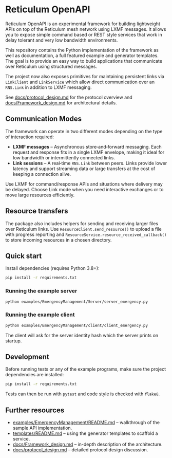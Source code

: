 # Reticulum OpenAPI

Reticulum OpenAPI is an experimental framework for building lightweight APIs on top of the Reticulum mesh network using LXMF messages. It allows you to expose simple command based or REST style services that work in delay tolerant and very low bandwidth environments.

This repository contains the Python implementation of the framework as well as documentation, a full featured example and generator templates. The goal is to provide an easy way to build applications that communicate over Reticulum using structured messages.

The project now also exposes primitives for maintaining persistent links via
``LinkClient`` and ``LinkService`` which allow direct communication over an
``RNS.Link`` in addition to LXMF messaging.

See [docs/protocol_design.md](docs/protocol_design.md) for the protocol overview and [docs/Framework_design.md](docs/Framework_design.md) for architectural details.


## Communication Modes

The framework can operate in two different modes depending on the type of
interaction required:

- **LXMF messages** – Asynchronous store‑and‑forward messaging. Each request
  and response fits in a single LXMF envelope, making it ideal for low bandwidth
  or intermittently connected links.
- **Link sessions** – A real‑time `RNS.Link` between peers. Links provide lower
  latency and support streaming data or large transfers at the cost of keeping a
  connection alive.

Use LXMF for command/response APIs and situations where delivery may be delayed.
Choose Link mode when you need interactive exchanges or to move large resources
efficiently.

## Resource transfers

The package also includes helpers for sending and receiving larger files over Reticulum links. Use
`ResourceClient.send_resource()` to upload a file with progress reporting and
`ResourceService.resource_received_callback()` to store incoming resources in a chosen directory.


## Quick start

Install dependencies (requires Python 3.8+):

```bash
pip install -r requirements.txt
```

### Running the example server

```bash
python examples/EmergencyManagement/Server/server_emergency.py
```

### Running the example client

```bash
python examples/EmergencyManagement/client/client_emergency.py
```

The client will ask for the server identity hash which the server prints on startup.

## Development

Before running tests or any of the example programs, make sure the project
dependencies are installed:

```bash
pip install -r requirements.txt
```

Tests can then be run with `pytest` and code style is checked with `flake8`.

## Further resources

- [examples/EmergencyManagement/README.md](examples/EmergencyManagement/README.md) – walkthrough of the sample API implementation.
- [templates/README.md](templates/README.md) – using the generator templates to scaffold a service.
- [docs/Framework_design.md](docs/Framework_design.md) – in-depth description of the architecture.
- [docs/protocol_design.md](docs/protocol_design.md) – detailed protocol design discussion.

